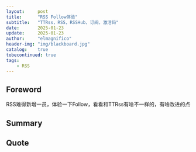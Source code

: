 ```yaml
---
layout:     post
title:      "RSS Follow体验"
subtitle:   "TTRss，RSS，RSSHub，订阅，激活码"
date:       2025-01-23
update:     2025-01-23
author:     "elmagnifico"
header-img: "img/blackboard.jpg"
catalog:    true
tobecontinued: true
tags:
    - RSS
---
```


## Foreword

RSS难得新增一员，体验一下Follow，看看和TTRss有啥不一样的，有啥改进的点



## Summary



## Quote

> 

